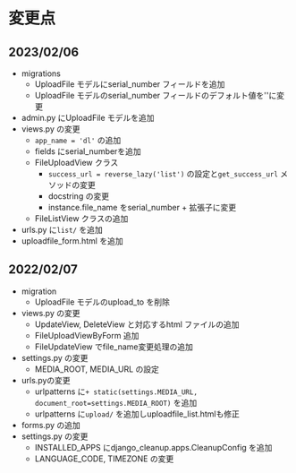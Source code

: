 # 変更点



## 2023/02/06

- migrations
  - UploadFile モデルにserial_number フィールドを追加
  - UploadFile モデルのserial_number フィールドのデフォルト値を''に変更
- admin.py にUploadFile モデルを追加
- views.py の変更
  - `app_name = 'dl'` の追加
  - fields にserial_numberを追加
  - FileUploadView クラス
    - `success_url = reverse_lazy('list')` の設定と`get_success_url` メソッドの変更
    - docstring の変更
    - instance.file_name をserial_number + 拡張子に変更
  - FileListView クラスの追加
- urls.py に`list/` を追加
- uploadfile_form.html を追加



## 2022/02/07

- migration
  - UploadFile モデルのupload_to を削除
- views.py の変更
  - UpdateView, DeleteView と対応するhtml ファイルの追加
  - FileUploadViewByForm 追加
  - FileUpdateView でfile_name変更処理の追加
- settings.py の変更
  - MEDIA_ROOT, MEDIA_URL の設定
- urls.pyの変更
  - urlpatterns に`+ static(settings.MEDIA_URL, document_root=settings.MEDIA_ROOT)` を追加
  - urlpatterns に`upload/` を追加しuploadfile_list.htmlも修正
- forms.py の追加
- settings.py の変更
  - INSTALLED_APPS にdjango_cleanup.apps.CleanupConfig を追加
  - LANGUAGE_CODE, TIMEZONE の変更